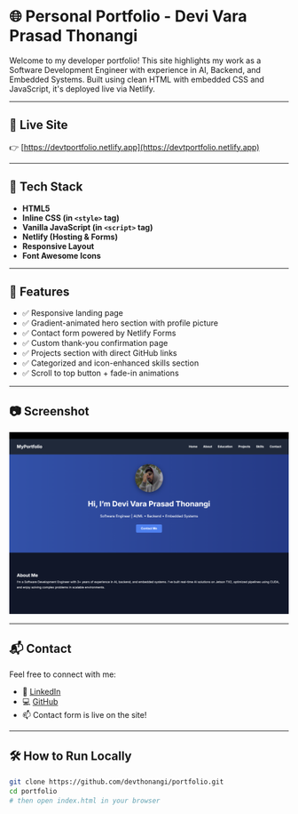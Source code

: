 # 🌐 Personal Portfolio - Devi Vara Prasad Thonangi

Welcome to my developer portfolio! This site highlights my work as a Software Development Engineer with experience in AI, Backend, and Embedded Systems. Built using clean HTML with embedded CSS and JavaScript, it's deployed live via Netlify.

---

## 🚀 Live Site

👉 [https://devtportfolio.netlify.app](https://devtportfolio.netlify.app)

---

## 🧰 Tech Stack

- **HTML5**
- **Inline CSS (in `<style>` tag)**
- **Vanilla JavaScript (in `<script>` tag)**
- **Netlify (Hosting & Forms)**
- **Responsive Layout**
- **Font Awesome Icons**

---

## 📌 Features

- ✅ Responsive landing page
- ✅ Gradient-animated hero section with profile picture
- ✅ Contact form powered by Netlify Forms
- ✅ Custom thank-you confirmation page
- ✅ Projects section with direct GitHub links
- ✅ Categorized and icon-enhanced skills section
- ✅ Scroll to top button + fade-in animations

---

## 📷 Screenshot

![Portfolio Screenshot](./assets/preview.png)


---

## 📬 Contact

Feel free to connect with me:

- 💼 [LinkedIn](https://www.linkedin.com/in/thonangidev/)
- 💻 [GitHub](https://github.com/devthonangi)
- 📫 Contact form is live on the site!

---

## 🛠 How to Run Locally

```bash
git clone https://github.com/devthonangi/portfolio.git
cd portfolio
# then open index.html in your browser
